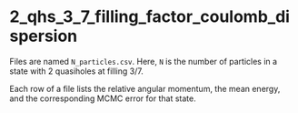 # 2_qhs_3_7_filling_factor_coulomb_dispersion

Files are named `N_particles.csv`. Here, `N` is the number of particles in a state with 2 quasiholes at filling 3/7.

Each row of a file lists the relative angular momentum, the mean energy, and the corresponding MCMC error for that state.
